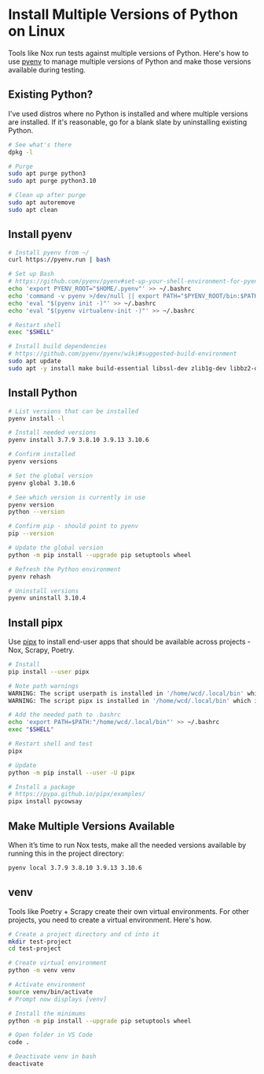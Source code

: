 # Install Multiple Versions of Python on Linux

Tools like Nox run tests against multiple versions of Python. Here's how to use [pyenv](https://github.com/pyenv/pyenv) to manage multiple versions of Python and make those versions available during testing.


## Existing Python?

I've used distros where no Python is installed and where multiple versions are installed. If it's reasonable, go for a blank slate by uninstalling existing Python.

```bash
# See what's there
dpkg -l

# Purge
sudo apt purge python3 
sudo apt purge python3.10 

# Clean up after purge
sudo apt autoremove
sudo apt clean
```

## Install pyenv

```bash
# Install pyenv from ~/
curl https://pyenv.run | bash

# Set up Bash
# https://github.com/pyenv/pyenv#set-up-your-shell-environment-for-pyenv
echo 'export PYENV_ROOT="$HOME/.pyenv"' >> ~/.bashrc
echo 'command -v pyenv >/dev/null || export PATH="$PYENV_ROOT/bin:$PATH"' >> ~/.bashrc
echo 'eval "$(pyenv init -)"' >> ~/.bashrc
echo 'eval "$(pyenv virtualenv-init -)"' >> ~/.bashrc

# Restart shell
exec "$SHELL"

# Install build dependencies
# https://github.com/pyenv/pyenv/wiki#suggested-build-environment
sudo apt update
sudo apt -y install make build-essential libssl-dev zlib1g-dev libbz2-dev libreadline-dev libsqlite3-dev wget curl llvm libncursesw5-dev xz-utils tk-dev libxml2-dev libxmlsec1-dev libffi-dev liblzma-dev
```

## Install Python

```bash
# List versions that can be installed
pyenv install -l

# Install needed versions
pyenv install 3.7.9 3.8.10 3.9.13 3.10.6

# Confirm installed
pyenv versions

# Set the global version
pyenv global 3.10.6

# See which version is currently in use
pyenv version
python --version

# Confirm pip - should point to pyenv
pip --version

# Update the global version
python -m pip install --upgrade pip setuptools wheel

# Refresh the Python environment
pyenv rehash

# Uninstall versions
pyenv uninstall 3.10.4
```

## Install pipx

Use [pipx](https://pypa.github.io/pipx/) to install end-user apps that should be available across projects - Nox, Scrapy, Poetry.

```bash
# Install
pip install --user pipx

# Note path warnings
WARNING: The script userpath is installed in '/home/wcd/.local/bin' which is not on PATH.
WARNING: The script pipx is installed in '/home/wcd/.local/bin' which is not on PATH.

# Add the needed path to .bashrc
echo 'export PATH=$PATH:"/home/wcd/.local/bin"' >> ~/.bashrc
exec "$SHELL"

# Restart shell and test
pipx

# Update
python -m pip install --user -U pipx

# Install a package
# https://pypa.github.io/pipx/examples/
pipx install pycowsay
```

## Make Multiple Versions Available

When it’s time to run Nox tests, make all the needed versions available by running this in the project directory:

```bash
pyenv local 3.7.9 3.8.10 3.9.13 3.10.6
```

## venv

Tools like Poetry + Scrapy create their own virtual environments. For other projects, you need to create a virtual environment. Here's how.

```bash
# Create a project directory and cd into it
mkdir test-project
cd test-project

# Create virtual environment
python -m venv venv

# Activate environment
source venv/bin/activate
# Prompt now displays [venv]

# Install the minimums
python -m pip install --upgrade pip setuptools wheel

# Open folder in VS Code
code .

# Deactivate venv in bash
deactivate
```

